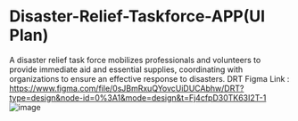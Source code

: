 # Disaster-Relief-Taskforce-APP(UI Plan)
A disaster relief task force mobilizes professionals and volunteers to provide immediate aid and essential supplies, coordinating with organizations to ensure an effective response to disasters.
DRT Figma Link : https://www.figma.com/file/0sJBmRxuQYovcUiDUCAbhw/DRT?type=design&node-id=0%3A1&mode=design&t=Fj4cfpD30TK63I2T-1
![image](https://github.com/Purvaxx/Disaster-Relief-Taskforce-/assets/164890993/da0a99ae-e92b-49ea-b38f-22a70fd5a413)

